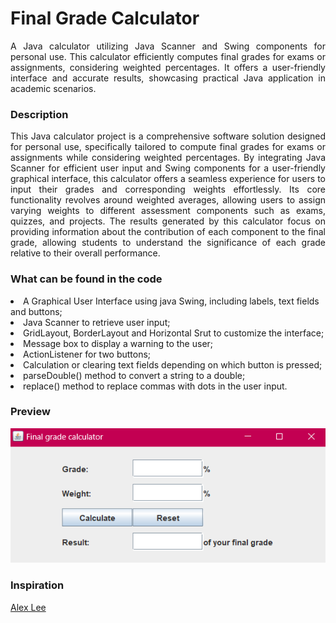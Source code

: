<h1>Final Grade Calculator</h1>
<p align="justify">
A Java calculator utilizing Java Scanner and Swing components for personal use. This calculator
efficiently computes final grades for exams or assignments, considering weighted percentages.
It offers a user-friendly interface and accurate results, showcasing practical Java application in academic scenarios.
</p>

<h3>Description</h3>
<p align="justify">
This Java calculator project is a comprehensive software solution designed for personal use, specifically tailored to compute final grades for exams or assignments while considering weighted percentages.
By integrating Java Scanner for efficient user input and Swing components for a user-friendly graphical interface, this calculator offers a seamless experience for users to input their grades and corresponding
weights effortlessly. Its core functionality revolves around weighted averages, allowing users to assign varying weights to different assessment components such as exams, quizzes, and projects. 
The results generated by this calculator focus on providing information about the contribution of each component to the final grade, allowing students to understand the significance of each grade relative to
their overall performance.
</p>

<h3>What can be found in the code</h3>
<p align="justify">
<li>A Graphical User Interface using java Swing, including labels, text fields and buttons;</li>
<li>Java Scanner to retrieve user input;</li>
<li>GridLayout, BorderLayout and Horizontal Srut to customize the interface;</li>
<li>Message box to display a warning to the user;</li>
<li>ActionListener for two buttons;</li>
<li>Calculation or clearing text fields depending on which button is pressed;</li>
<li>parseDouble() method to convert a string to a double;</li>
<li>replace() method to replace commas with dots in the user input.</li>
</p>

<h3>Preview</h3>
<img src="https://raw.githubusercontent.com/stefanyrjunges/GradeCalculator/main/CalculatorPreview.png">

<h3>Inspiration</h3>
<p align="justify">
<a href="https://www.youtube.com/watch?v=5o3fMLPY7qY&t=520s&ab_channel=AlexLee">Alex Lee</a>
</p>
